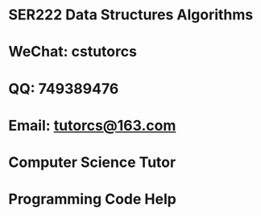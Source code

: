 # SER222 Data Structures Algorithms

# WeChat: cstutorcs

# QQ: 749389476

# Email: tutorcs@163.com

# Computer Science Tutor

# Programming Code Help
